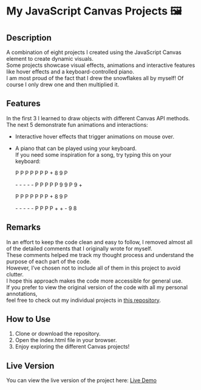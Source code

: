 # My JavaScript Canvas Projects 🖼️

## Description
A combination of eight projects I created using the JavaScript Canvas element to create dynamic visuals.    
Some projects showcase visual effects, animations and interactive features like hover effects and a keyboard-controlled piano.  
I am most proud of the fact that I drew the snowflakes all by myself! Of course I only drew one and then multiplied it.  

## Features
In the first 3 I learned to draw objects with different Canvas API methods.  
The next 5 demonstrate fun animations and interactions:  
- Interactive hover effects that trigger animations on mouse over.  
- A piano that can be played using your keyboard.  
If you need some inspiration for a song, try typing this on your keyboard:  


  P  P  P   P  P  P  P  +  8  9  P

  \-  \-  \-  \- \-  P  P  P  P  P  9  9  P  9   +

  P  P  P   P  P  P  P  +  8  9  P

  \-  \-  \-  \- \-  P  P  P P  +  +  -  9  8


## Remarks
In an effort to keep the code clean and easy to follow, I removed almost all of the detailed comments that I originally wrote for myself.  
These comments helped me track my thought process and understand the purpose of each part of the code.  
However, I’ve chosen not to include all of them in this project to avoid clutter.  
I hope this approach makes the code more accessible for general use.  
If you prefer to view the original version of the code with all my personal annotations,  
feel free to check out my individual projects in [this repository](https://robinsrepository.github.io/individual-canvas-projects/).  

## How to Use
1. Clone or download the repository.
2. Open the index.html file in your browser.
3. Enjoy exploring the different Canvas projects!

## Live Version
You can view the live version of the project here: [Live Demo](https://robinsrepository.github.io/javascript-canvas/)


